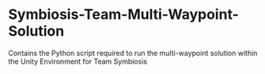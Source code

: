 # Symbiosis-Team-Multi-Waypoint-Solution
Contains the Python script required to run the multi-waypoint solution within the Unity Environment for Team Symbiosis
